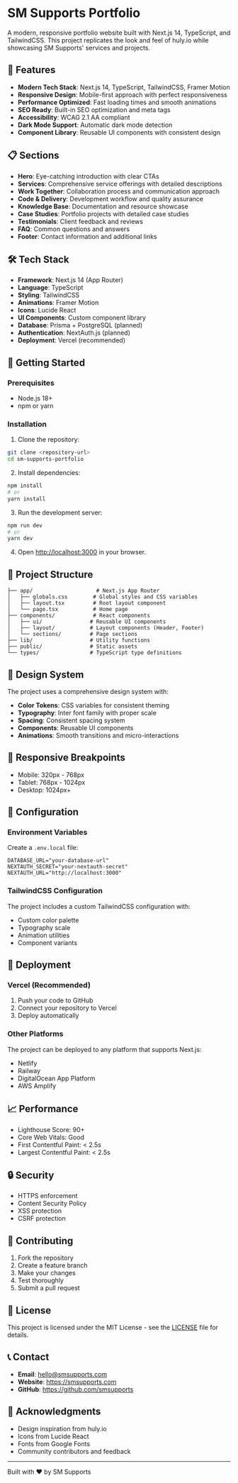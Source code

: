 # SM Supports Portfolio

A modern, responsive portfolio website built with Next.js 14, TypeScript, and TailwindCSS. This project replicates the look and feel of huly.io while showcasing SM Supports' services and projects.

## 🚀 Features

- **Modern Tech Stack**: Next.js 14, TypeScript, TailwindCSS, Framer Motion
- **Responsive Design**: Mobile-first approach with perfect responsiveness
- **Performance Optimized**: Fast loading times and smooth animations
- **SEO Ready**: Built-in SEO optimization and meta tags
- **Accessibility**: WCAG 2.1 AA compliant
- **Dark Mode Support**: Automatic dark mode detection
- **Component Library**: Reusable UI components with consistent design

## 📋 Sections

- **Hero**: Eye-catching introduction with clear CTAs
- **Services**: Comprehensive service offerings with detailed descriptions
- **Work Together**: Collaboration process and communication approach
- **Code & Delivery**: Development workflow and quality assurance
- **Knowledge Base**: Documentation and resource showcase
- **Case Studies**: Portfolio projects with detailed case studies
- **Testimonials**: Client feedback and reviews
- **FAQ**: Common questions and answers
- **Footer**: Contact information and additional links

## 🛠️ Tech Stack

- **Framework**: Next.js 14 (App Router)
- **Language**: TypeScript
- **Styling**: TailwindCSS
- **Animations**: Framer Motion
- **Icons**: Lucide React
- **UI Components**: Custom component library
- **Database**: Prisma + PostgreSQL (planned)
- **Authentication**: NextAuth.js (planned)
- **Deployment**: Vercel (recommended)

## 🚀 Getting Started

### Prerequisites

- Node.js 18+ 
- npm or yarn

### Installation

1. Clone the repository:
```bash
git clone <repository-url>
cd sm-supports-portfolio
```

2. Install dependencies:
```bash
npm install
# or
yarn install
```

3. Run the development server:
```bash
npm run dev
# or
yarn dev
```

4. Open [http://localhost:3000](http://localhost:3000) in your browser.

## 📁 Project Structure

```
├── app/                    # Next.js App Router
│   ├── globals.css        # Global styles and CSS variables
│   ├── layout.tsx         # Root layout component
│   └── page.tsx           # Home page
├── components/            # React components
│   ├── ui/               # Reusable UI components
│   ├── layout/           # Layout components (Header, Footer)
│   └── sections/         # Page sections
├── lib/                  # Utility functions
├── public/               # Static assets
└── types/                # TypeScript type definitions
```

## 🎨 Design System

The project uses a comprehensive design system with:

- **Color Tokens**: CSS variables for consistent theming
- **Typography**: Inter font family with proper scale
- **Spacing**: Consistent spacing system
- **Components**: Reusable UI components
- **Animations**: Smooth transitions and micro-interactions

## 📱 Responsive Breakpoints

- Mobile: 320px - 768px
- Tablet: 768px - 1024px
- Desktop: 1024px+

## 🔧 Configuration

### Environment Variables

Create a `.env.local` file:

```env
DATABASE_URL="your-database-url"
NEXTAUTH_SECRET="your-nextauth-secret"
NEXTAUTH_URL="http://localhost:3000"
```

### TailwindCSS Configuration

The project includes a custom TailwindCSS configuration with:
- Custom color palette
- Typography scale
- Animation utilities
- Component variants

## 🚀 Deployment

### Vercel (Recommended)

1. Push your code to GitHub
2. Connect your repository to Vercel
3. Deploy automatically

### Other Platforms

The project can be deployed to any platform that supports Next.js:
- Netlify
- Railway
- DigitalOcean App Platform
- AWS Amplify

## 📈 Performance

- Lighthouse Score: 90+
- Core Web Vitals: Good
- First Contentful Paint: < 2.5s
- Largest Contentful Paint: < 2.5s

## 🔒 Security

- HTTPS enforcement
- Content Security Policy
- XSS protection
- CSRF protection

## 🤝 Contributing

1. Fork the repository
2. Create a feature branch
3. Make your changes
4. Test thoroughly
5. Submit a pull request

## 📄 License

This project is licensed under the MIT License - see the [LICENSE](LICENSE) file for details.

## 📞 Contact

- **Email**: hello@smsupports.com
- **Website**: https://smsupports.com
- **GitHub**: https://github.com/smsupports

## 🙏 Acknowledgments

- Design inspiration from huly.io
- Icons from Lucide React
- Fonts from Google Fonts
- Community contributors and feedback

---

Built with ❤️ by SM Supports
